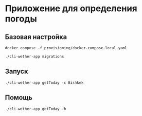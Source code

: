 # Приложение для определения погоды
## Базовая настройка
```shell
docker compose -f provisioning/docker-compose.local.yaml
```
```shell
./cli-wether-app migrations
```

## Запуск
```shell
./cli-wether-app getToday -c Bishkek
```

## Помощь
```shell
./cli-wether-app getToday -h
```